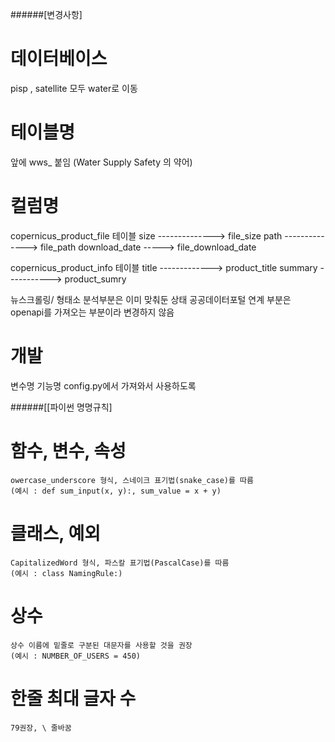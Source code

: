 ######[변경사항]
# 데이터베이스 
pisp , satellite 모두 water로 이동

# 테이블명
앞에 wws_ 붙임 (Water Supply Safety 의 약어)

# 컬럼명
copernicus_product_file 테이블
size --------------> file_size
path --------------> file_path
download_date -----> file_download_date

copernicus_product_info 테이블
title -------------> product_title
summary	-----------> product_sumry

뉴스크롤링/ 형태소 분석부분은 이미 맞춰둔 상태
공공데이터포털 연계 부분은 openapi를 가져오는 부분이라 변경하지 않음

# 개발
변수명
기능명
config.py에서 가져와서 사용하도록


######[[파이썬 명명규칙]

# 함수, 변수, 속성 
    owercase_underscore 형식, 스네이크 표기법(snake_case)를 따름 
    (예시 : def sum_input(x, y):, sum_value = x + y)

# 클래스, 예외
    CapitalizedWord 형식, 파스칼 표기법(PascalCase)를 따름 
    (예시 : class NamingRule:)

# 상수
    상수 이름에 밑줄로 구분된 대문자를 사용할 것을 권장 
    (예시 : NUMBER_OF_USERS = 450)

# 한줄 최대 글자 수
    79권장, \ 줄바꿈





